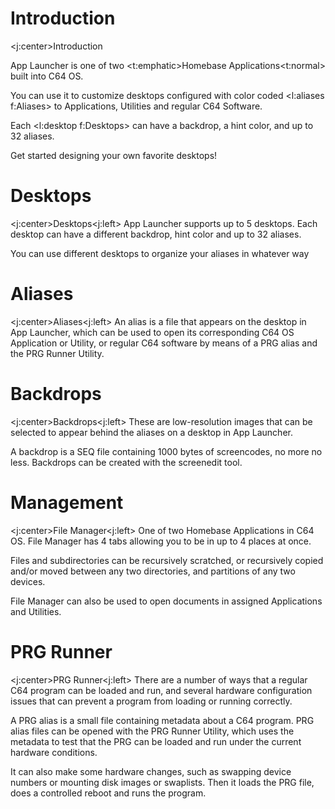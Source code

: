 # Introduction
<j:center>Introduction

App Launcher is one of two <t:emphatic>Homebase Applications<t:normal> built into C64 OS.

You can use it to customize desktops configured with color coded <l:aliases f:Aliases> to Applications, Utilities and regular C64 Software.

Each <l:desktop f:Desktops> can have a backdrop, a hint color, and up to 32 aliases.

Get started designing your own favorite desktops!

# 
# Desktops
<j:center>Desktops<j:left>
App Launcher supports up to 5 desktops. Each desktop can have a different backdrop, hint color and up to 32 aliases.

You can use different desktops to organize your aliases in whatever way
# Aliases
<j:center>Aliases<j:left>
An alias is a file that appears on the desktop in App Launcher, which can be used to open its corresponding C64 OS Application or Utility, or regular C64 software by means of a PRG alias and the PRG Runner Utility.
# Backdrops
<j:center>Backdrops<j:left>
These are low-resolution images that can be selected to appear behind the aliases on a desktop in App Launcher.

A backdrop is a SEQ file containing 1000 bytes of screencodes, no more no less. Backdrops can be created with the screenedit tool.
# Management
<j:center>File Manager<j:left>
One of two Homebase Applications in C64 OS. File Manager has 4 tabs allowing you to be in up to 4 places at once.

Files and subdirectories can be recursively scratched, or recursively copied and/or moved between any two directories, and partitions of any two devices.

File Manager can also be used to open documents in assigned Applications and Utilities.
# 
# PRG Runner
<j:center>PRG Runner<j:left>
There are a number of ways that a regular C64 program can be loaded and run, and several hardware configuration issues that can prevent a program from loading or running correctly.

A PRG alias is a small file containing metadata about a C64 program. PRG alias files can be opened with the PRG Runner Utility, which uses the metadata to test that the PRG can be loaded and run under the current hardware conditions.

It can also make some hardware changes, such as swapping device numbers or mounting disk images or swaplists. Then it loads the PRG file, does a controlled reboot and runs the program.
